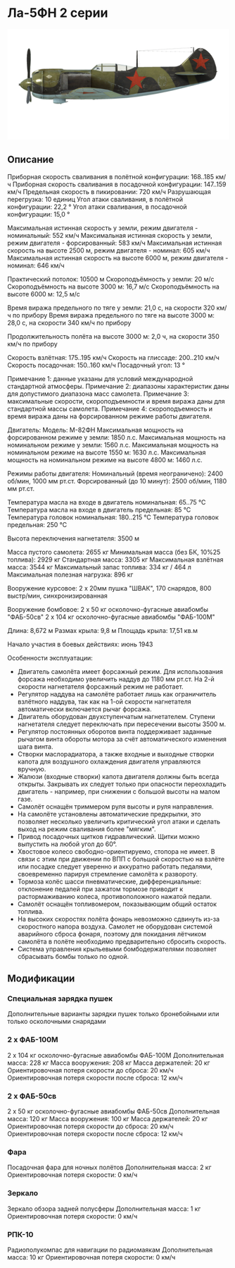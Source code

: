 # Ла-5ФН 2 серии

![la5fns2](../images/la5fns2.png)

## Описание

Приборная скорость сваливания в полётной конфигурации: 168..185 км/ч
Приборная скорость сваливания в посадочной конфигурации: 147..159 км/ч
Предельная скорость в пикировании: 720 км/ч
Разрушающая перегрузка: 10 единиц
Угол атаки сваливания, в полётной конфигурации: 22,2 °
Угол атаки сваливания, в посадочной конфигурации: 15,0 °

Максимальная истинная скорость у земли, режим двигателя - номинальный: 552 км/ч
Максимальная истинная скорость у земли, режим двигателя - форсированный: 583 км/ч
Максимальная истинная скорость на высоте 2500 м, режим двигателя - номинал: 605 км/ч
Максимальная истинная скорость на высоте 6000 м, режим двигателя - номинал: 646 км/ч

Практический потолок: 10500 м
Скороподъёмность у земли: 20 м/с
Скороподъёмность на высоте 3000 м: 16,7 м/с
Скороподъёмность на высоте 6000 м: 12,5 м/с

Время виража предельного по тяге у земли: 21,0 с, на скорости 320 км/ч по прибору
Время виража предельного по тяге на высоте 3000 м: 28,0 с, на скорости 340 км/ч по прибору

Продолжительность полёта на высоте 3000 м: 2,0 ч, на скорости 350 км/ч по прибору

Скорость взлётная: 175..195 км/ч
Скорость на глиссаде: 200..210 км/ч
Скорость посадочная: 150..160 км/ч
Посадочный угол: 13 °

Примечание 1: данные указаны для условий международной стандартной атмосферы.
Примечание 2: диапазоны характеристик даны для допустимого диапазона масс самолета.
Примечание 3: максимальные скорости, скороподъемности и время виража даны для стандартной массы самолета.
Примечание 4: скороподъемность и время виража даны на форсированном режиме работы двигателя.

Двигатель:
Модель: М-82ФН
Максимальная мощность на форсированном режиме у земли: 1850 л.с.
Максимальная мощность на номинальном режиме у земли: 1560 л.с.
Максимальная мощность на номинальном режиме на высоте 1550 м: 1630 л.с.
Максимальная мощность на номинальном режиме на высоте 4800 м: 1460 л.с.

Режимы работы двигателя:
Номинальный (время неограничено): 2400 об/мин, 1000 мм рт.ст.
Форсированный (до 10 минут): 2500 об/мин, 1180 мм рт.ст.

Температура масла на входе в двигатель номинальная: 65..75 °С
Температура масла на входе в двигатель предельная: 85 °С
Температура головок номинальная: 180..215 °С
Температура головок предельная: 250 °С

Высота переключения нагнетателя: 3500 м

Масса пустого самолета: 2655 кг
Минимальная масса (без БК, 10%25 топлива): 2929 кг
Стандартная масса: 3305 кг
Максимальная взлётная масса: 3544 кг
Максимальный запас топлива: 334 кг / 464 л
Максимальная полезная нагрузка: 896 кг

Вооружение курсовое:
2 x 20мм пушка "ШВАК", 170 снарядов, 800 выстр/мин, синхронизированная

Вооружение бомбовое:
2 x 50 кг осколочно-фугасные авиабомбы "ФАБ-50св"
2 x 104 кг осколочно-фугасные авиабомбы "ФАБ-100М"

Длина: 8,672 м
Размах крыла: 9,8 м
Площадь крыла: 17,51 кв.м

Начало участия в боевых действиях: июнь 1943

Особенности эксплуатации:
- Двигатель самолёта имеет форсажный режим. Для использования форсажа необходимо увеличить наддув до 1180 мм рт.ст. На 2-й скорости нагнетателя форсажный режим не работает.
- Регулятор наддува на самолёте работает лишь как ограничитель взлётного наддува, так как на 1-ой скорости нагнетателя автоматически включается рычаг форсажа.
- Двигатель оборудован двухступенчатым нагнетателем. Ступени нагнетателя следует переключать при пересечении высоты 3500 м.
- Регулятор постоянных оборотов винта поддерживает заданные рычагом винта обороты мотора за счёт автоматического изменения шага винта.
- Створки маслорадиатора, а также входные и выходные створки капота для воздушного охлаждения двигателя управляются вручную.
- Жалюзи (входные створки) капота двигателя должны быть всегда открыты. Закрывать их следует только при опасности переохладить двигатель - например, при снижении с большой высоты на малом газе.
- Самолёт оснащён триммером руля высоты и руля направления.
- На самолёте установлены автоматические предкрылки, это позволяет несколько увеличить критический угол атаки и сделать выход на режим сваливания более "мягким".
- Привод посадочных щитков гидравлический. Щитки можно выпустить на любой угол до 60°.
- Хвостовое колесо свободно-ориентируемо, стопора не имеет. В связи с этим при движении по ВПП с большой скоростью на взлёте или посадке следует уверенно и аккуратно работать педалями, своевременно парируя стремление самолёта к развороту.
- Тормоза колёс шасси пневматические, дифференциальные: отклонение педалей при зажатом тормозе приводит к растормаживанию колеса, противоположного нажатой педали.
- Самолёт оснащён топливомером, показывающим общий остаток топлива.
- На высоких скоростях полёта фонарь невозможно сдвинуть из-за скоростного напора воздуха. Самолет не оборудован системой аварийного сброса фонаря, поэтому для покидания лётчиком самолёта в полёте необходимо предварительно сбросить скорость.
- Система управления крыльевыми бомбодержателями позволяет сбрасывать бомбы только по одной.

## Модификации



### Специальная зарядка пушек

Дополнительные варианты зарядки пушек только бронебойными или только осколочными снарядами

### 2 х ФАБ-100М

2 x 104 кг осколочно-фугасные авиабомбы ФАБ-100М
Дополнительная масса: 228 кг
Масса вооружения: 208 кг
Масса держателей: 20 кг
Ориентировочная потеря скорости до сброса: 20 км/ч
Ориентировочная потеря скорости после сброса: 12 км/ч

### 2 х ФАБ-50св

2 x 50 кг осколочно-фугасные авиабомбы ФАБ-50св
Дополнительная масса: 120 кг
Масса вооружения: 100 кг
Масса держателей: 20 кг
Ориентировочная потеря скорости до сброса: 20 км/ч
Ориентировочная потеря скорости после сброса: 12 км/ч﻿

### Фара

Посадочная фара для ночных полётов
Дополнительная масса: 2 кг
Ориентировочная потеря скорости: 0 км/ч﻿

### Зеркало

Зеркало обзора задней полусферы
Дополнительная масса: 1 кг
Ориентировочная потеря скорости: 0 км/ч﻿

### РПК-10

Радиополукомпас для навигации по радиомаякам
Дополнительная масса: 10 кг
Ориентировочная потеря скорости: 0 км/ч